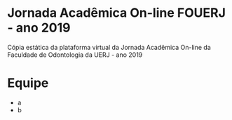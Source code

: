 # Jornada Acadêmica On-line FOUERJ - ano 2019
Cópia estática da plataforma virtual da Jornada Acadêmica On-line da Faculdade de Odontologia da UERJ - ano 2019

# Equipe
- a
- b
